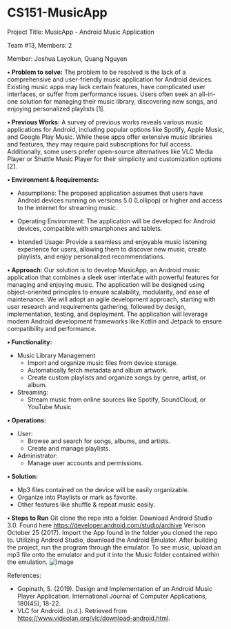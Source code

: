 # CS151-MusicApp

Project Title: MusicApp - Android Music Application


Team #13, Members: 2

Member: Joshua Layokun, Quang Nguyen

**• Problem to solve:** 
The problem to be resolved is the lack of a comprehensive and user-friendly music application for Android devices. Existing music apps may lack certain features, have complicated user interfaces, or suffer from performance issues. Users often seek an all-in-one solution for managing their music library, discovering new songs, and enjoying personalized playlists [1].


**• Previous Works:**
A survey of previous works reveals various music applications for Android, including popular options like Spotify, Apple Music, and Google Play Music. While these apps offer extensive music libraries and features, they may require paid subscriptions for full access. Additionally, some users prefer open-source alternatives like VLC Media Player or Shuttle Music Player for their simplicity and customization options [2].


**• Environment & Requirements:** 
  - Assumptions: The proposed application assumes that users have Android devices running on versions 5.0 (Lollipop) or higher and access to the internet for streaming music.

  - Operating Environment: The application will be developed for Android devices, compatible with smartphones and tablets.
  
  - Intended Usage: Provide a seamless and enjoyable music listening experience for users, allowing them to discover new music, create playlists, and enjoy personalized recommendations.



**• Approach**: 
Our solution is to develop MusicApp, an Android music application that combines a sleek user interface with powerful features for managing and enjoying music. The application will be designed using object-oriented principles to ensure scalability, modularity, and ease of maintenance. We will adopt an agile development approach, starting with user research and requirements gathering, followed by design, implementation, testing, and deployment. The application will leverage modern Android development frameworks like Kotlin and Jetpack to ensure compatibility and performance.

**• Functionality:**
  - Music Library Management
    - Import and organize music files from device storage.
    - Automatically fetch metadata and album artwork.
    - Create custom playlists and organize songs by genre, artist, or album.
  - Streaming:
    -  Stream music from online sources like Spotify, SoundCloud, or YouTube Music


**• Operations:**
  - User:
    - Browse and search for songs, albums, and artists.
    - Create and manage playlists.
  - Administrator:
    - Manage user accounts and permissions.
   
**• Solution:**  
  - Mp3 files contained on the device will be easily organizable.
  - Organize into Playlists or mark as favorite.
  - Other features like shuffle & repeat music easily.

**• Steps to Run**
  Git clone the repo into a folder. 
  Download Android Studio 3.0. Found here https://developer.android.com/studio/archive Verison October 25 (2017).
  Import the App found in the folder you cloned the repo to.
  Utilizing Android Studio, download the Android Emulator.
  After building the project, run the program through the emulator.
  To see music, upload an mp3 file onto the emulator and put it into the Music folder contained within the emulation.
  ![image](https://github.com/quangnguyen1705/CS151-MusicApp/assets/112739750/1c4b32e5-7fb0-40f9-abc6-55236f7175bd)



  


References:
  - Gopinath, S. (2019). Design and Implementation of an Android Music Player Application. International Journal of Computer Applications, 180(45), 18-22.
  - VLC for Android. (n.d.). Retrieved from https://www.videolan.org/vlc/download-android.html.

